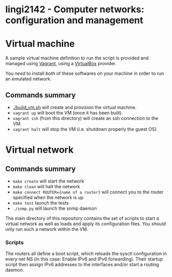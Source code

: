 # lingi2142 - Computer networks: configuration and management

# Virtual machine

A sample virtual machine definition to run the script is provided and managed
using [Vagrant](https://www.vagrantup.com), using a
[VirtualBox](https://www.virtualbox.org) provider. 

You *need* to install *both* of these softwares on your machine in order to
run an emulated network.

## Commands summary

  * [./build_vm.sh](build_vm.sh) will create and provision the virtual machine.
  * `vagrant up` will boot the VM (once it has been built).
  * `vagrant ssh` (from this directory) will create an ssh connection to the
      VM.
  * `vagrant halt` will stop the VM (i.e. shutdown properly the guest OS).

# Virtual network

## Commands summary
  * `make create` will start the network
  * `make clean` will halt the network
  * `make connect ROUTER={name of a router}` will connect you to the router specified when the network is up
  * `make test` launch the tests
  * `./snmp.py` will launch the snmp daemon

The main directory of this repository contains the set of scripts to start a
virtual network as well as loads and apply its configuration files.
You _should_ only run such a network within the VM.

### Scripts

The routers all define a boot script, which reloads the sysctl configuration
in every net NS (in this case: Enable IPv6 and IPv6 forwarding). Their startup
script then assign IPv6 addresses to the interfaces and/or start a routing
daemon.



